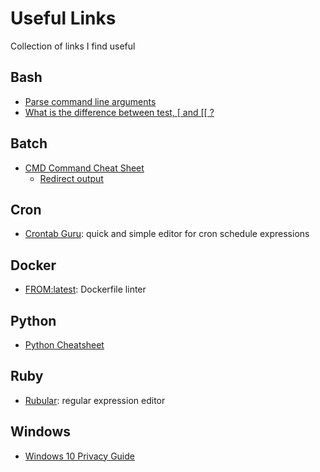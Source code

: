 # Useful Links
Collection of links I find useful

## Bash
* [Parse command line arguments](https://stackoverflow.com/a/14203146/4446318)
* [What is the difference between test, \[ and \[\[ ?](https://mywiki.wooledge.org/BashFAQ/031)

## Batch
* [CMD Command Cheat Sheet](https://ss64.com/nt/)
  * [Redirect output](https://ss64.com/nt/syntax-redirection.html)

## Cron
* [Crontab Guru](https://crontab.guru/): quick and simple editor for cron schedule expressions

## Docker
* [FROM:latest](https://www.fromlatest.io): Dockerfile linter

## Python
* [Python Cheatsheet](https://gto76.github.io/python-cheatsheet/)

## Ruby
* [Rubular](http://rubular.com): regular expression editor

## Windows
* [Windows 10 Privacy Guide](https://fdossena.com/?p=w10debotnet/index_1803.frag)
